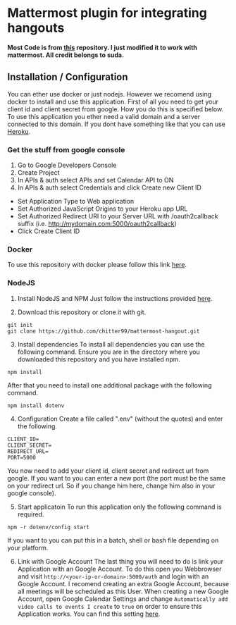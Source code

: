 # Mattermost plugin for integrating hangouts

**Most Code is from [this](https://github.com/suda/slack-hangout) repository. I just modified it to work with mattermost. All credit belongs to suda.**

## Installation / Configuration

You can ether use docker or just nodejs. However we recomend using docker to install and use this application.
First of all you need to get your client id and client secret from google. How you do this is specified below.
To use this application you ether need a valid domain and a server connected to this domain. If you dont have something like that you can use [Heroku](http://www.heroku.com). 

### Get the stuff from google console

1. Go to Google Developers Console
2. Create Project
3. In APIs & auth select APIs and set Calendar API to ON
4. In APIs & auth select Credentials and click Create new Client ID
  * Set Application Type to Web application
  * Set Authorized JavaScript Origins to your Heroku app URL
  * Set Authorized Redirect URI to your Server URL with /oauth2callback suffix (i.e. http://mydomain.com:5000/oauth2callback)
  * Click Create Client ID

### Docker

To use this repository with docker please follow this link [here](https://github.com/chitter99/mattermost-hangout-docker).

### NodeJS

1. Install NodeJS and NPM
 Just follow the instructions provided [here](https://howtonode.org/how-to-install-nodejs).

2. Download this repository or clone it with git.
 ```
 git init
 git clone https://github.com/chitter99/mattermost-hangout.git
 ```

3. Install dependencies
 To install all dependencies you can use the following command. Ensure you are in the directory where you downloaded this repository and you have installed npm.
 ```
 npm install
 ```
 After that you need to install one additional package with the following command.
 ```
 npm install dotenv
 ```

4. Configuration
 Create a file called ".env" (without the quotes) and enter the following.
 ```
 CLIENT_ID=
 CLIENT_SECRET=
 REDIRECT_URL=
 PORT=5000
 ```
 You now need to add your client id, client secret and redirect url from google. 
 If you want to you can enter a new port (the port must be the same on your redirect url. So if you change him here, change him also in your google console).

5. Start applicatoin
 To run this application only the following command is required.
 ```
 npm -r dotenv/config start
 ```
 If you want to you can put this in a batch, shell or bash file depending on your platform.

6. Link with Google Account
 The last thing you will need to do is link your Application with an Google Account.
 To do this open you Webbrowser and visit `http://<your-ip-or-domain>:5000/auth` and login with an Google Account.
 I recomend creating an extra Google Account, because all meetings will be scheduled as this User.
 When creating a new Google Account, open Google Calendar Settings and change `Automatically add video calls to events I create` to `true` on order to ensure this Application works.
 You can find this setting [here](https://calendar.google.com/calendar/render#settings-general_11).
